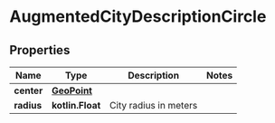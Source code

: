 
# AugmentedCityDescriptionCircle

## Properties
Name | Type | Description | Notes
------------ | ------------- | ------------- | -------------
**center** | [**GeoPoint**](GeoPoint.md) |  | 
**radius** | **kotlin.Float** | City radius in meters | 



